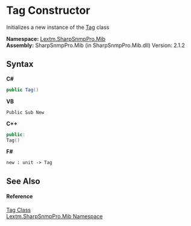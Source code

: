 # Tag Constructor 
 

Initializes a new instance of the <a href="T_Lextm_SharpSnmpPro_Mib_Tag">Tag</a> class

**Namespace:**&nbsp;<a href="N_Lextm_SharpSnmpPro_Mib">Lextm.SharpSnmpPro.Mib</a><br />**Assembly:**&nbsp;SharpSnmpPro.Mib (in SharpSnmpPro.Mib.dll) Version: 2.1.2

## Syntax

**C#**<br />
``` C#
public Tag()
```

**VB**<br />
``` VB
Public Sub New
```

**C++**<br />
``` C++
public:
Tag()
```

**F#**<br />
``` F#
new : unit -> Tag
```


## See Also


#### Reference
<a href="T_Lextm_SharpSnmpPro_Mib_Tag">Tag Class</a><br /><a href="N_Lextm_SharpSnmpPro_Mib">Lextm.SharpSnmpPro.Mib Namespace</a><br />